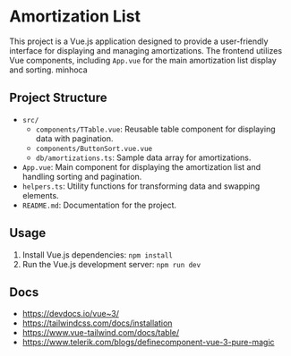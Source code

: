 # Amortization List

This project is a Vue.js application designed to provide a user-friendly interface for displaying and managing amortizations. The frontend utilizes Vue components, including `App.vue` for the main amortization list display and sorting. 
minhoca 
## Project Structure

- `src/`
  - `components/TTable.vue`: Reusable table component for displaying data with pagination.
  - `components/ButtonSort.vue.vue`
  - `db/amortizations.ts`: Sample data array for amortizations.
- `App.vue`: Main component for displaying the amortization list and handling sorting and pagination.
- `helpers.ts`: Utility functions for transforming data and swapping elements.
- `README.md`: Documentation for the project.

## Usage

1. Install Vue.js dependencies: `npm install`
2. Run the Vue.js development server: `npm run dev`

## Docs

- https://devdocs.io/vue~3/
- https://tailwindcss.com/docs/installation 
- https://www.vue-tailwind.com/docs/table/ 
- https://www.telerik.com/blogs/definecomponent-vue-3-pure-magic 

